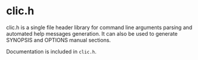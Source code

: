 # clic.h

clic.h is a single file header library for command line arguments parsing and
automated help messages generation. It can also be used to generate SYNOPSIS
and OPTIONS manual sections.

Documentation is included in `clic.h`.
